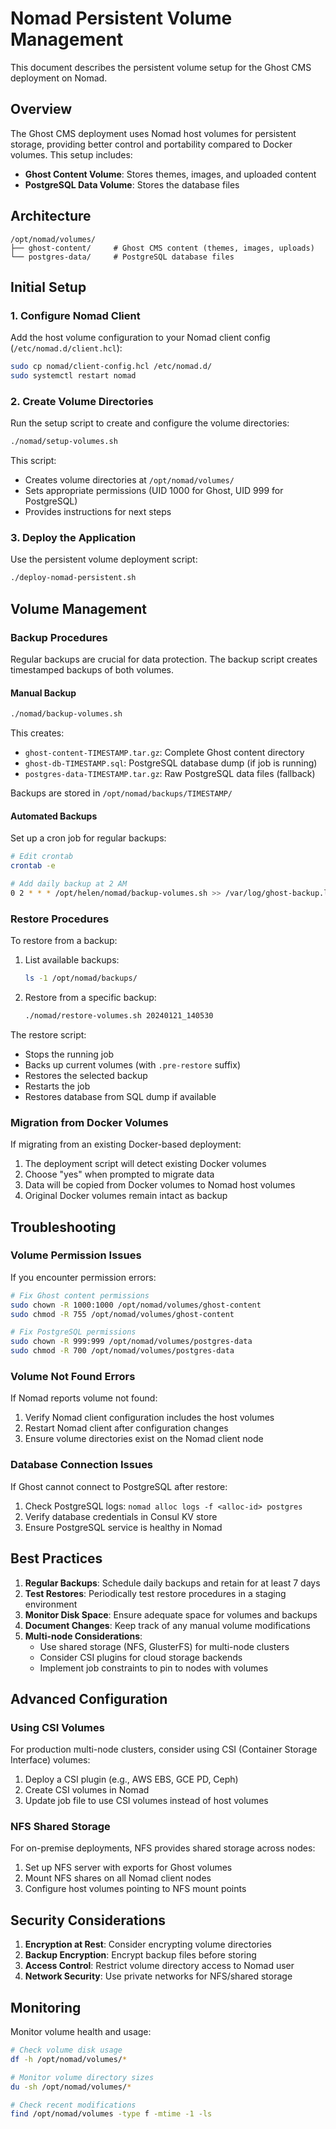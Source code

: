 # Nomad Persistent Volume Management

This document describes the persistent volume setup for the Ghost CMS deployment on Nomad.

## Overview

The Ghost CMS deployment uses Nomad host volumes for persistent storage, providing better control and portability compared to Docker volumes. This setup includes:

- **Ghost Content Volume**: Stores themes, images, and uploaded content
- **PostgreSQL Data Volume**: Stores the database files

## Architecture

```
/opt/nomad/volumes/
├── ghost-content/     # Ghost CMS content (themes, images, uploads)
└── postgres-data/     # PostgreSQL database files
```

## Initial Setup

### 1. Configure Nomad Client

Add the host volume configuration to your Nomad client config (`/etc/nomad.d/client.hcl`):

```bash
sudo cp nomad/client-config.hcl /etc/nomad.d/
sudo systemctl restart nomad
```

### 2. Create Volume Directories

Run the setup script to create and configure the volume directories:

```bash
./nomad/setup-volumes.sh
```

This script:
- Creates volume directories at `/opt/nomad/volumes/`
- Sets appropriate permissions (UID 1000 for Ghost, UID 999 for PostgreSQL)
- Provides instructions for next steps

### 3. Deploy the Application

Use the persistent volume deployment script:

```bash
./deploy-nomad-persistent.sh
```

## Volume Management

### Backup Procedures

Regular backups are crucial for data protection. The backup script creates timestamped backups of both volumes.

#### Manual Backup

```bash
./nomad/backup-volumes.sh
```

This creates:
- `ghost-content-TIMESTAMP.tar.gz`: Complete Ghost content directory
- `ghost-db-TIMESTAMP.sql`: PostgreSQL database dump (if job is running)
- `postgres-data-TIMESTAMP.tar.gz`: Raw PostgreSQL data files (fallback)

Backups are stored in `/opt/nomad/backups/TIMESTAMP/`

#### Automated Backups

Set up a cron job for regular backups:

```bash
# Edit crontab
crontab -e

# Add daily backup at 2 AM
0 2 * * * /opt/helen/nomad/backup-volumes.sh >> /var/log/ghost-backup.log 2>&1
```

### Restore Procedures

To restore from a backup:

1. List available backups:
   ```bash
   ls -1 /opt/nomad/backups/
   ```

2. Restore from a specific backup:
   ```bash
   ./nomad/restore-volumes.sh 20240121_140530
   ```

The restore script:
- Stops the running job
- Backs up current volumes (with `.pre-restore` suffix)
- Restores the selected backup
- Restarts the job
- Restores database from SQL dump if available

### Migration from Docker Volumes

If migrating from an existing Docker-based deployment:

1. The deployment script will detect existing Docker volumes
2. Choose "yes" when prompted to migrate data
3. Data will be copied from Docker volumes to Nomad host volumes
4. Original Docker volumes remain intact as backup

## Troubleshooting

### Volume Permission Issues

If you encounter permission errors:

```bash
# Fix Ghost content permissions
sudo chown -R 1000:1000 /opt/nomad/volumes/ghost-content
sudo chmod -R 755 /opt/nomad/volumes/ghost-content

# Fix PostgreSQL permissions
sudo chown -R 999:999 /opt/nomad/volumes/postgres-data
sudo chmod -R 700 /opt/nomad/volumes/postgres-data
```

### Volume Not Found Errors

If Nomad reports volume not found:

1. Verify Nomad client configuration includes the host volumes
2. Restart Nomad client after configuration changes
3. Ensure volume directories exist on the Nomad client node

### Database Connection Issues

If Ghost cannot connect to PostgreSQL after restore:

1. Check PostgreSQL logs: `nomad alloc logs -f <alloc-id> postgres`
2. Verify database credentials in Consul KV store
3. Ensure PostgreSQL service is healthy in Nomad

## Best Practices

1. **Regular Backups**: Schedule daily backups and retain for at least 7 days
2. **Test Restores**: Periodically test restore procedures in a staging environment
3. **Monitor Disk Space**: Ensure adequate space for volumes and backups
4. **Document Changes**: Keep track of any manual volume modifications
5. **Multi-node Considerations**: 
   - Use shared storage (NFS, GlusterFS) for multi-node clusters
   - Consider CSI plugins for cloud storage backends
   - Implement job constraints to pin to nodes with volumes

## Advanced Configuration

### Using CSI Volumes

For production multi-node clusters, consider using CSI (Container Storage Interface) volumes:

1. Deploy a CSI plugin (e.g., AWS EBS, GCE PD, Ceph)
2. Create CSI volumes in Nomad
3. Update job file to use CSI volumes instead of host volumes

### NFS Shared Storage

For on-premise deployments, NFS provides shared storage across nodes:

1. Set up NFS server with exports for Ghost volumes
2. Mount NFS shares on all Nomad client nodes
3. Configure host volumes pointing to NFS mount points

## Security Considerations

1. **Encryption at Rest**: Consider encrypting volume directories
2. **Backup Encryption**: Encrypt backup files before storing
3. **Access Control**: Restrict volume directory access to Nomad user
4. **Network Security**: Use private networks for NFS/shared storage

## Monitoring

Monitor volume health and usage:

```bash
# Check volume disk usage
df -h /opt/nomad/volumes/*

# Monitor volume directory sizes
du -sh /opt/nomad/volumes/*

# Check recent modifications
find /opt/nomad/volumes -type f -mtime -1 -ls
```